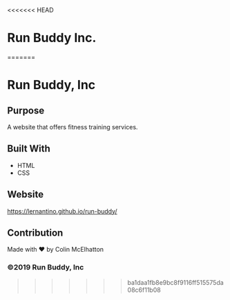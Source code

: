 <<<<<<< HEAD
# Run Buddy Inc.
=======
# Run Buddy, Inc

## Purpose
A website that offers fitness training services. 

## Built With
* HTML
* CSS

## Website
https://lernantino.github.io/run-buddy/

## Contribution
Made with ❤️ by Colin McElhatton

### ©️2019 Run Buddy, Inc 
>>>>>>> ba1daa1fb8e9bc8f9116ff515575da08c6f11b08

